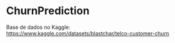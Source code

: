 # ChurnPrediction

Base de dados no Kaggle: https://www.kaggle.com/datasets/blastchar/telco-customer-churn

 
